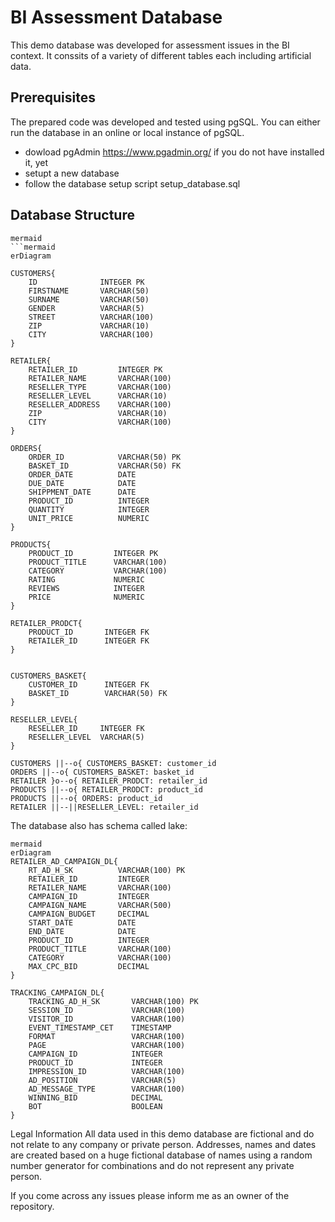 # BI Assessment Database
This demo database was developed for assessment issues in the BI context. 
It conssits of a variety of different tables each including artificial data.

## Prerequisites
The prepared code was developed and tested using pgSQL. You can either run the database in an online or 
local instance of pgSQL.

- dowload pgAdmin https://www.pgadmin.org/ if you do not have installed it, yet
- setupt a new database
- follow the database setup script setup_database.sql

## Database Structure
```
mermaid
```mermaid
erDiagram

CUSTOMERS{
	ID				INTEGER PK
    FIRSTNAME		VARCHAR(50)
    SURNAME			VARCHAR(50)
    GENDER			VARCHAR(5)
    STREET			VARCHAR(100)
    ZIP				VARCHAR(10)
    CITY			VARCHAR(100)
}

RETAILER{
    RETAILER_ID			INTEGER PK
    RETAILER_NAME		VARCHAR(100)
    RESELLER_TYPE		VARCHAR(100)
    RESELLER_LEVEL		VARCHAR(10)
    RESELLER_ADDRESS	VARCHAR(100)
    ZIP					VARCHAR(10)
    CITY 				VARCHAR(100)
}

ORDERS{
    ORDER_ID			VARCHAR(50) PK
    BASKET_ID			VARCHAR(50) FK
    ORDER_DATE			DATE
    DUE_DATE			DATE
    SHIPPMENT_DATE 		DATE
    PRODUCT_ID 			INTEGER
    QUANTITY			INTEGER
    UNIT_PRICE			NUMERIC
}

PRODUCTS{
	PRODUCT_ID		   INTEGER PK
    PRODUCT_TITLE      VARCHAR(100)
    CATEGORY           VARCHAR(100)
    RATING             NUMERIC
    REVIEWS            INTEGER
    PRICE              NUMERIC
}

RETAILER_PRODCT{
	PRODUCT_ID       INTEGER FK
    RETAILER_ID      INTEGER FK
}


CUSTOMERS_BASKET{
	CUSTOMER_ID 	 INTEGER FK
    BASKET_ID 		 VARCHAR(50) FK
}

RESELLER_LEVEL{
	RESELLER_ID		INTEGER FK
	RESELLER_LEVEL	VARCHAR(5) 
}

CUSTOMERS ||--o{ CUSTOMERS_BASKET: customer_id
ORDERS ||--o{ CUSTOMERS_BASKET: basket_id
RETAILER }o--o{ RETAILER_PRODCT: retailer_id
PRODUCTS ||--o{ RETAILER_PRODCT: product_id
PRODUCTS ||--o{ ORDERS: product_id
RETAILER ||--||RESELLER_LEVEL: retailer_id
```

The database also has schema called lake:
```
mermaid
erDiagram
RETAILER_AD_CAMPAIGN_DL{
	RT_AD_H_SK      	VARCHAR(100) PK
    RETAILER_ID    		INTEGER
    RETAILER_NAME  		VARCHAR(100)
    CAMPAIGN_ID    		INTEGER
    CAMPAIGN_NAME  		VARCHAR(500)
    CAMPAIGN_BUDGET   	DECIMAL
    START_DATE     		DATE
    END_DATE       		DATE
    PRODUCT_ID     		INTEGER
    PRODUCT_TITLE  		VARCHAR(100)
    CATEGORY       		VARCHAR(100)
    MAX_CPC_BID    		DECIMAL
}

TRACKING_CAMPAIGN_DL{
	TRACKING_AD_H_SK       VARCHAR(100) PK
    SESSION_ID             VARCHAR(100)
    VISITOR_ID             VARCHAR(100)
    EVENT_TIMESTAMP_CET    TIMESTAMP
    FORMAT                 VARCHAR(100)
    PAGE                   VARCHAR(100)
    CAMPAIGN_ID            INTEGER
    PRODUCT_ID             INTEGER
    IMPRESSION_ID          VARCHAR(100)
    AD_POSITION            VARCHAR(5)
    AD_MESSAGE_TYPE        VARCHAR(100)
    WINNING_BID            DECIMAL
    BOT                    BOOLEAN
}
```

Legal Information
All data used in this demo database are fictional and do not relate to any company or private person. Addresses, names and dates are created based on a huge fictional database of names using a random number generator for combinations and do not represent any private person.

If you come across any issues please inform me as an owner of the repository.